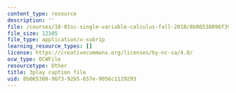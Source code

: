 ```yaml
---
content_type: resource
description: ''
file: /courses/18-01sc-single-variable-calculus-fall-2010/8b06538096f392b5657e9056c1129293_7vVBtiVXIw.srt
file_size: 12105
file_type: application/x-subrip
learning_resource_types: []
license: https://creativecommons.org/licenses/by-nc-sa/4.0/
ocw_type: OCWFile
resourcetype: Other
title: 3play caption file
uid: 8b065380-96f3-92b5-657e-9056c1129293
---
```

